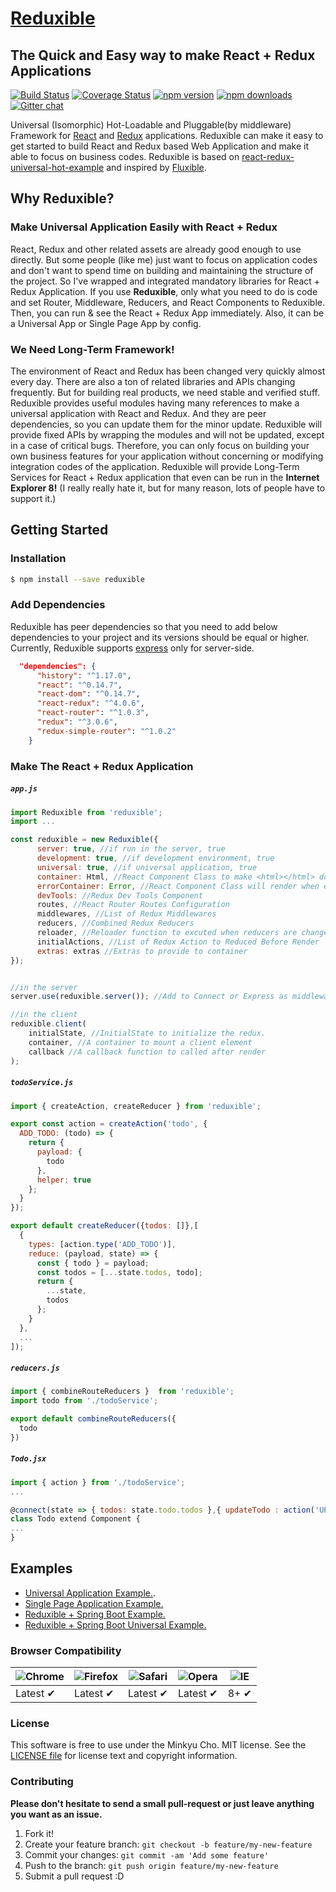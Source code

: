 # [Reduxible](http://reduxible.js.org/)

## The Quick and Easy way to make React + Redux Applications

[![Build Status](https://travis-ci.org/Pitzcarraldo/reduxible.svg)](https://travis-ci.org/reduxible/reduxible)
[![Coverage Status](https://coveralls.io/repos/github/reduxible/reduxible/badge.svg?branch=master)](https://coveralls.io/github/reduxible/reduxible?branch=master)
[![npm version](https://img.shields.io/npm/v/reduxible.svg?style=flat-square)](https://www.npmjs.com/package/reduxible)
[![npm downloads](https://img.shields.io/npm/dm/reduxible.svg?style=flat-square)](https://www.npmjs.com/package/reduxible)
[![Gitter chat](https://badges.gitter.im/gitterHQ/gitter.png)](https://gitter.im/reduxible/reduxible)

Universal (Isomorphic) Hot-Loadable and Pluggable(by middleware) Framework for [React](https://facebook.github.io/react/) and [Redux](http://rackt.github.io/redux) applications.
Reduxible can make it easy to get started to build React and Redux based Web Application and make it able to focus on business codes.
Reduxible is based on [react-redux-universal-hot-example](https://github.com/erikras/react-redux-universal-hot-example) and inspired by [Fluxible](https://github.com/yahoo/fluxible).

## Why Reduxible?

### Make Universal Application Easily with React + Redux

React, Redux and other related assets are already good enough to use directly. But some people (like me) just want to focus on application codes and don't want to spend time on building and maintaining the structure of the project. So I've wrapped and integrated mandatory libraries for React + Redux Application. If you use **Reduxible**, only what you need to do is code and set Router, Middleware, Reducers, and React Components to Reduxible. Then, you can run & see the React + Redux App immediately. Also, it can be a Universal App or Single Page App by config.

### We Need Long-Term Framework!

The environment of React and Redux has been changed very quickly almost every day. There are also a ton of related libraries and APIs changing frequently. But for building real products, we need stable and verified stuff. Reduxible provides useful modules having many references to make a universal application with React and Redux. And they are peer dependencies, so you can update them for the minor update. Reduxible will provide fixed APIs by wrapping the modules and will not be updated, except in a case of critical bugs. Therefore, you can only focus on building your own business features for your application without concerning or modifying integration codes of the application. Reduxible will provide Long-Term Services for React + Redux application that even can be run in the **Internet Explorer 8!** (I really really hate it, but for many reason, lots of people have to support it.)

## Getting Started


### Installation

```bash
$ npm install --save reduxible
```

### Add Dependencies

Reduxible has peer dependencies so that you need to add below dependencies to your project and its versions should be equal or higher. Currently, Reduxible supports [express](https://github.com/strongloop/express/) only for server-side.

```json
  "dependencies": {
      "history": "^1.17.0",
      "react": "^0.14.7",
      "react-dom": "^0.14.7",
      "react-redux": "^4.0.6",
      "react-router": "^1.0.3",
      "redux": "^3.0.6",
      "redux-simple-router": "^1.0.2"
    }
```

### Make The React + Redux Application

##### `app.js`

```js
import Reduxible from 'reduxible';
import ...

const reduxible = new Reduxible({
      server: true, //if run in the server, true
      development: true, //if development environment, true
      universal: true, //if universal application, true
      container: Html, //React Component Class to make <html></html> document.
      errorContainer: Error, //React Component Class will render when error occured.
      devTools: //Redux Dev Tools Component
      routes, //React Router Routes Configuration
      middlewares, //List of Redux Middlewares
      reducers, //Combined Redux Reducers
      reloader, //Reloader function to excuted when reducers are changed
      initialActions, //List of Redux Action to Reduced Before Render
      extras: extras //Extras to provide to container
});


//in the server
server.use(reduxible.server()); //Add to Connect or Express as middleware.

//in the client
reduxible.client(
	initialState, //InitialState to initialize the redux.
	container, //A container to mount a client element
	callback //A callback function to called after render
);

```

##### `todoService.js`

```js
import { createAction, createReducer } from 'reduxible';

export const action = createAction('todo', {
  ADD_TODO: (todo) => {
    return {
      payload: {
        todo
      },
      helper: true
    };
  }
});

export default createReducer({todos: []},[
  {
    types: [action.type('ADD_TODO')],
    reduce: (payload, state) => {
      const { todo } = payload;
      const todos = [...state.todos, todo];
      return {
        ...state,
        todos
      };
    }
  },
  ...
]);
```

##### `reducers.js`

```js
import { combineRouteReducers }  from 'reduxible';
import todo from './todoService';

export default combineRouteReducers({
  todo
})
```

##### `Todo.jsx`

```js
import { action } from './todoService';
...

@connect(state => { todos: state.todo.todos },{ updateTodo : action('UPDATE_TODO') })
class Todo extend Component {
...
}
```

## Examples

* [Universal Application Example.](https://github.com/Pitzcarraldo/reduxible-example).
* [Single Page Application Example.](https://github.com/Pitzcarraldo/reduxible-example/tree/spa)
* [Reduxible + Spring Boot Example.](https://github.com/Pitzcarraldo/reduxible-example/tree/spring)
* [Reduxible + Spring Boot Universal Example.](https://github.com/Pitzcarraldo/reduxible-example/tree/spring-universal)

### Browser Compatibility

![Chrome](https://raw.github.com/alrra/browser-logos/master/chrome/chrome_48x48.png) | ![Firefox](https://raw.github.com/alrra/browser-logos/master/firefox/firefox_48x48.png) | ![Safari](https://raw.github.com/alrra/browser-logos/master/safari/safari_48x48.png) | ![Opera](https://raw.github.com/alrra/browser-logos/master/opera/opera_48x48.png) | ![IE](https://raw.github.com/alrra/browser-logos/master/internet-explorer/internet-explorer_48x48.png) |
--- | --- | --- | --- | --- |
Latest ✔ | Latest ✔ | Latest ✔ | Latest ✔ | 8+ ✔

### License

This software is free to use under the Minkyu Cho. MIT license.
See the [LICENSE file][] for license text and copyright information.

[LICENSE file]: https://github.com/Pitzcarraldo/reduxible/blob/master/LICENSE

### Contributing

**Please don't hesitate to send a small pull-request or just leave anything you want as an issue.**

1. Fork it!
2. Create your feature branch: `git checkout -b feature/my-new-feature`
3. Commit your changes: `git commit -am 'Add some feature'`
4. Push to the branch: `git push origin feature/my-new-feature`
5. Submit a pull request :D
